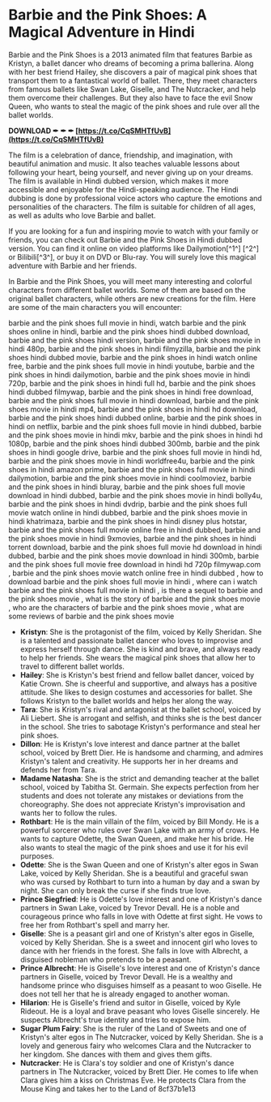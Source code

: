 # Barbie and the Pink Shoes: A Magical Adventure in Hindi
 
Barbie and the Pink Shoes is a 2013 animated film that features Barbie as Kristyn, a ballet dancer who dreams of becoming a prima ballerina. Along with her best friend Hailey, she discovers a pair of magical pink shoes that transport them to a fantastical world of ballet. There, they meet characters from famous ballets like Swan Lake, Giselle, and The Nutcracker, and help them overcome their challenges. But they also have to face the evil Snow Queen, who wants to steal the magic of the pink shoes and rule over all the ballet worlds.
 
**DOWNLOAD ✒ ✒ ✒ [https://t.co/CqSMHTfUvB](https://t.co/CqSMHTfUvB)**


 
The film is a celebration of dance, friendship, and imagination, with beautiful animation and music. It also teaches valuable lessons about following your heart, being yourself, and never giving up on your dreams. The film is available in Hindi dubbed version, which makes it more accessible and enjoyable for the Hindi-speaking audience. The Hindi dubbing is done by professional voice actors who capture the emotions and personalities of the characters. The film is suitable for children of all ages, as well as adults who love Barbie and ballet.
 
If you are looking for a fun and inspiring movie to watch with your family or friends, you can check out Barbie and the Pink Shoes in Hindi dubbed version. You can find it online on video platforms like Dailymotion[^1^] [^2^] or Bilibili[^3^], or buy it on DVD or Blu-ray. You will surely love this magical adventure with Barbie and her friends.
  
In Barbie and the Pink Shoes, you will meet many interesting and colorful characters from different ballet worlds. Some of them are based on the original ballet characters, while others are new creations for the film. Here are some of the main characters you will encounter:
 
barbie and the pink shoes full movie in hindi,  watch barbie and the pink shoes online in hindi,  barbie and the pink shoes hindi dubbed download,  barbie and the pink shoes hindi version,  barbie and the pink shoes movie in hindi 480p,  barbie and the pink shoes in hindi filmyzilla,  barbie and the pink shoes hindi dubbed movie,  barbie and the pink shoes in hindi watch online free,  barbie and the pink shoes full movie in hindi youtube,  barbie and the pink shoes in hindi dailymotion,  barbie and the pink shoes movie in hindi 720p,  barbie and the pink shoes in hindi full hd,  barbie and the pink shoes hindi dubbed filmywap,  barbie and the pink shoes in hindi free download,  barbie and the pink shoes full movie in hindi download,  barbie and the pink shoes movie in hindi mp4,  barbie and the pink shoes in hindi hd download,  barbie and the pink shoes hindi dubbed online,  barbie and the pink shoes in hindi on netflix,  barbie and the pink shoes full movie in hindi dubbed,  barbie and the pink shoes movie in hindi mkv,  barbie and the pink shoes in hindi hd 1080p,  barbie and the pink shoes hindi dubbed 300mb,  barbie and the pink shoes in hindi google drive,  barbie and the pink shoes full movie in hindi hd,  barbie and the pink shoes movie in hindi worldfree4u,  barbie and the pink shoes in hindi amazon prime,  barbie and the pink shoes full movie in hindi dailymotion,  barbie and the pink shoes movie in hindi coolmoviez,  barbie and the pink shoes in hindi bluray,  barbie and the pink shoes full movie download in hindi dubbed,  barbie and the pink shoes movie in hindi bolly4u,  barbie and the pink shoes in hindi dvdrip,  barbie and the pink shoes full movie watch online in hindi dubbed,  barbie and the pink shoes movie in hindi khatrimaza,  barbie and the pink shoes in hindi disney plus hotstar,  barbie and the pink shoes full movie online free in hindi dubbed,  barbie and the pink shoes movie in hindi 9xmovies,  barbie and the pink shoes in hindi torrent download,  barbie and the pink shoes full movie hd download in hindi dubbed,  barbie and the pink shoes movie download in hindi 300mb,  barbie and the pink shoes full movie free download in hindi hd 720p filmywap.com ,  barbie and the pink shoes movie watch online free in hindi dubbed ,  how to download barbie and the pink shoes full movie in hindi ,  where can i watch barbie and the pink shoes full movie in hindi ,  is there a sequel to barbie and the pink shoes movie ,  what is the story of barbie and the pink shoes movie ,  who are the characters of barbie and the pink shoes movie ,  what are some reviews of barbie and the pink shoes movie
 
- **Kristyn**: She is the protagonist of the film, voiced by Kelly Sheridan. She is a talented and passionate ballet dancer who loves to improvise and express herself through dance. She is kind and brave, and always ready to help her friends. She wears the magical pink shoes that allow her to travel to different ballet worlds.
- **Hailey**: She is Kristyn's best friend and fellow ballet dancer, voiced by Katie Crown. She is cheerful and supportive, and always has a positive attitude. She likes to design costumes and accessories for ballet. She follows Kristyn to the ballet worlds and helps her along the way.
- **Tara**: She is Kristyn's rival and antagonist at the ballet school, voiced by Ali Liebert. She is arrogant and selfish, and thinks she is the best dancer in the school. She tries to sabotage Kristyn's performance and steal her pink shoes.
- **Dillon**: He is Kristyn's love interest and dance partner at the ballet school, voiced by Brett Dier. He is handsome and charming, and admires Kristyn's talent and creativity. He supports her in her dreams and defends her from Tara.
- **Madame Natasha**: She is the strict and demanding teacher at the ballet school, voiced by Tabitha St. Germain. She expects perfection from her students and does not tolerate any mistakes or deviations from the choreography. She does not appreciate Kristyn's improvisation and wants her to follow the rules.
- **Rothbart**: He is the main villain of the film, voiced by Bill Mondy. He is a powerful sorcerer who rules over Swan Lake with an army of crows. He wants to capture Odette, the Swan Queen, and make her his bride. He also wants to steal the magic of the pink shoes and use it for his evil purposes.
- **Odette**: She is the Swan Queen and one of Kristyn's alter egos in Swan Lake, voiced by Kelly Sheridan. She is a beautiful and graceful swan who was cursed by Rothbart to turn into a human by day and a swan by night. She can only break the curse if she finds true love.
- **Prince Siegfried**: He is Odette's love interest and one of Kristyn's dance partners in Swan Lake, voiced by Trevor Devall. He is a noble and courageous prince who falls in love with Odette at first sight. He vows to free her from Rothbart's spell and marry her.
- **Giselle**: She is a peasant girl and one of Kristyn's alter egos in Giselle, voiced by Kelly Sheridan. She is a sweet and innocent girl who loves to dance with her friends in the forest. She falls in love with Albrecht, a disguised nobleman who pretends to be a peasant.
- **Prince Albrecht**: He is Giselle's love interest and one of Kristyn's dance partners in Giselle, voiced by Trevor Devall. He is a wealthy and handsome prince who disguises himself as a peasant to woo Giselle. He does not tell her that he is already engaged to another woman.
- **Hilarion**: He is Giselle's friend and suitor in Giselle, voiced by Kyle Rideout. He is a loyal and brave peasant who loves Giselle sincerely. He suspects Albrecht's true identity and tries to expose him.
- **Sugar Plum Fairy**: She is the ruler of the Land of Sweets and one of Kristyn's alter egos in The Nutcracker, voiced by Kelly Sheridan. She is a lovely and generous fairy who welcomes Clara and the Nutcracker to her kingdom. She dances with them and gives them gifts.
- **Nutcracker**: He is Clara's toy soldier and one of Kristyn's dance partners in The Nutcracker, voiced by Brett Dier. He comes to life when Clara gives him a kiss on Christmas Eve. He protects Clara from the Mouse King and takes her to the Land of 8cf37b1e13


